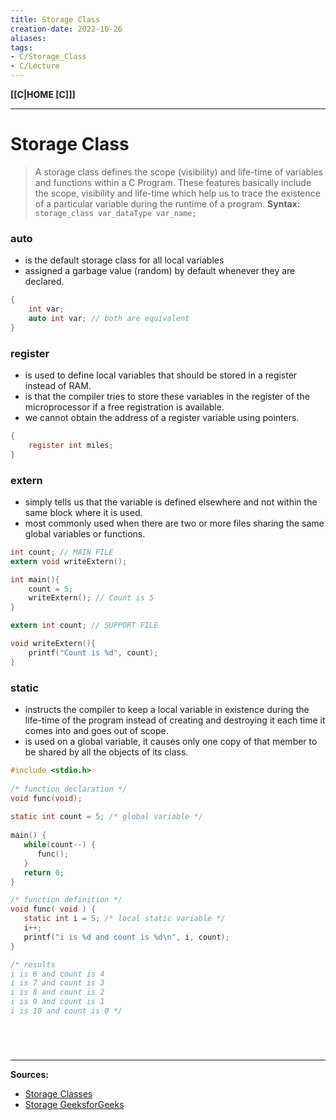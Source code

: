 ```yaml
---
title: Storage Class
creation-date: 2022-10-26
aliases:
tags:
- C/Storage_Class
- C/Lecture
---
```

**[[C|HOME [C]]]**

---
# Storage Class
> A storage class defines the scope (visibility) and life-time of variables and functions within a C Program. These features basically include the scope, visibility and life-time which help us to trace the existence of a particular variable during the runtime of a program.
> **Syntax:** `storage_class var_dataType var_name;`

### auto
- is the default storage class for all local variables
- assigned a garbage value (random) by default whenever they are declared.
```C
{
	int var;
	auto int var; // both are equivalent
}
```

### register
-   is used to define local variables that should be stored in a register instead of RAM.
-   is that the compiler tries to store these variables in the register of the microprocessor if a free registration is available.
-   we cannot obtain the address of a register variable using pointers.
```C
{
	register int miles;
}
```

### extern
-   simply tells us that the variable is defined elsewhere and not within the same block where it is used.
-   most commonly used when there are two or more files sharing the same global variables or functions.
```C
int count; // MAIN FILE
extern void writeExtern();

int main(){
	count = 5;
	writeExtern(); // Count is 5
}
```
```C
extern int count; // SUPPORT FILE

void writeExtern(){
	printf("Count is %d", count);
}
```

### static
-   instructs the compiler to keep a local variable in existence during the life-time of the program instead of creating and destroying it each time it comes into and goes out of scope.
-   is used on a global variable, it causes only one copy of that member to be shared by all the objects of its class.
```C
#include <stdio.h>
 
/* function declaration */
void func(void);
 
static int count = 5; /* global variable */
 
main() {
   while(count--) {
      func();
   }
   return 0;
}

/* function definition */
void func( void ) {
   static int i = 5; /* local static variable */
   i++;
   printf("i is %d and count is %d\n", i, count);
}

/* results
i is 6 and count is 4
i is 7 and count is 3
i is 8 and count is 2
i is 9 and count is 1
i is 10 and count is 0 */
```

<br>

# 
---
**Sources:**
- [Storage Classes](https://www.tutorialspoint.com/cprogramming/c_storage_classes.htm)
- [Storage GeeksforGeeks](https://www.geeksforgeeks.org/storage-classes-in-c/)